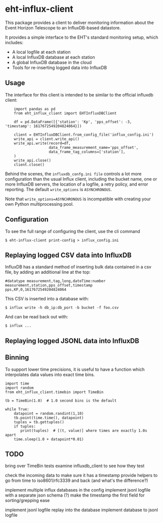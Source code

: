 # eht-influx-client

This package provides a client to deliver monitoring information about
the Event Horizon Telescope to an InfluxDB-based datastore.

It provides a simple interface to the EHT's standard monitoring setup, which includes:

* A local logfile at each station
* A local InfluxDB database at each station
* A global InfluxDB database in the cloud
* Tools for re-inserting logged data into InfluxDB

## Usage

The interface for this client is intended to be similar to the official influxdb client:

```
    import pandas as pd
    from eht_influx_client import EHTInfluxDBClient

    df = pd.DataFrame([{'station': 'Kp', 'pps_offset': -3, 'timestamp': 1617672549204824064}])

    client = EHTInfluxDBClient.from_config_file('influx_config.ini')
    write_api = client.write_api()
    write_api.write(record=df,
                    data_frame_measurement_name='pps_offset',
                    data_frame_tag_columns=['station'],
    )
    write_api.close()
    client.close()
```

Behind the scenes, the `influxdb_confg.ini file` controls a lot more configuration
than the usual Influx client, including the bucket name, one or more InfluxDB servers, the
location of a logfile, a retry policy, and error reporting. The default `write_options`
is `ASYNCHRONOUS`.

Note that `write_options=ASYNCHRONOUS` is incompatible with creating
your own Python multiprocessing pool.

## Configuration

To see the full range of configuring the client, use the cli command

`$ eht-influx-client print-config > influx_config.ini`

## Replaying logged CSV data into InfluxDB

InfluxDB has a standard method of inserting bulk data contained in a csv file, by adding
an additional line at the top:

```
#datatype measurement,tag,long,dateTime:number
measurement,station,pps_offset,timestamp
pps,KP,0,1617672549204824064
```

This CSV is inserted into a database with:

`$ influx write -h db_ip:db_port -b bucket -f foo.csv`

And can be read back out with:

`$ influx ...`

## Replaying logged JSONL data into InfluxDB

## Binning

To support lower time precisions, it is useful to have a function
which interpolates data values into exact time bins.

```
import time
import random
from eht_influx_client.timebin import TimeBin

tb = TimeBin(1.0)  # 1.0 second bins is the default

while True:
    datapoint = random.randint(1,10)
    tb.point(time.time(), datapoint)
    tuples = tb.gettuples()
    if tuples:
       print(tuples)  # [(t, value)] where times are exactly 1.0s apart
    time.sleep(1.0 + datapoint*0.01)
```

## TODO

bring over TimeBin tests
examine influxdb_client to see how they test

check the incoming data to make sure it has a timestamp
provide helpers to go from time to iso8601/rfc3339 and back (and what's the difference?)

implement multiple influx databases in the config
implement jsonl logfile with a separate json schema (?)
make the timestamp the first field for sorting/grepping ease

implement jsonl logfile replay into the database
implement database to jsonl logfile

